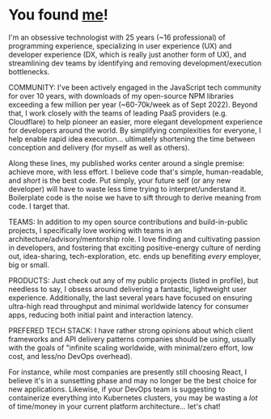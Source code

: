 # You found [me](https://kevinrwhitley.com)!

I'm an obsessive technologist with 25 years (~16 professional) of programming experience, specializing in user experience (UX) and developer experience (DX, which is really just another form of UX), and streamlining dev teams by identifying and removing development/execution bottlenecks.

COMMUNITY:
I've been actively engaged in the JavaScript tech community for over 10 years, with downloads of my open-source NPM libraries exceeding a few million per year (~60-70k/week as of Sept 2022). Beyond that, I work closely with the teams of leading PaaS providers (e.g. Cloudflare) to help pioneer an easier, more elegant development experience for developers around the world. By simplifying complexities for everyone, I help enable rapid idea execution... ultimately shortening the time between conception and delivery (for myself as well as others).

Along these lines, my published works center around a single premise: achieve more, with less effort. I believe code that's simple, human-readable, and *short* is the best code. Put simply, your future self (or any new developer) will have to waste less time trying to interpret/understand it. Boilerplate code is the noise we have to sift through to derive meaning from code. I target that.

TEAMS:
In addition to my open source contributions and build-in-public projects, I specifically love working with teams in an architecture/advisory/mentorship role. I love finding and cultivating passion in developers, and fostering that exciting positive-energy culture of nerding out, idea-sharing, tech-exploration, etc. ends up benefiting *every* employer, big or small.

PRODUCTS:
Just check out any of my public projects (listed in profile), but needless to say, I obsess around delivering a fantastic, lightweight user experience. Additionally, the last several years have focused on ensuring ultra-high read throughput and minimal worldwide latency for consumer apps, reducing both initial paint and interaction latency.

PREFERED TECH STACK:
I have rather strong opinions about which client frameworks and API delivery patterns companies should be using, usually with the goals of "infinite scaling worldwide, with minimal/zero effort, low cost, and less/no DevOps overhead). 

For instance, while most companies are presently still choosing React, I believe it's in a sunsetting phase and may no longer be the best choice for new applications. Likewise, if your DevOps team is suggesting to containerize everything into Kubernetes clusters, you may be wasting a *lot* of time/money in your current platform architecture... let's chat!
